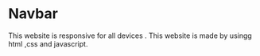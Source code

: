 # Navbar
This website is responsive for all devices . This website is made by usingg html ,css and javascript.
